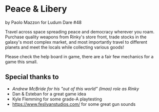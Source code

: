 Peace & Libery
==============
by Paolo Mazzon for Ludum Dare #48

Travel across space spreading peace and democracy wherever you roam. Purchase quality weapons
from Rinky's store front, trade stocks in the galaxy's most complex market, and most importantly
travel to different planets and meet the locals while collecting various goods!

Please check the help board in game, there are a fair few mechanics for a game this small.

Special thanks to
-----------------

 - *Andrew McBride for his "out of this world" (lmao) role as Rinky*
 - Dan & Esteban for a great game idea
 - Kyle Flemming for some grade-A playtesting
 - https://www.fesliyanstudios.com/ for some great gun sounds
